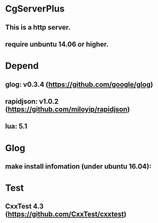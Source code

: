 # CgServerPlus
## This is a http server.
## require unbuntu 14.06 or higher.

# Depend
## glog: v0.3.4 (https://github.com/google/glog)
## rapidjson: v1.0.2 (https://github.com/miloyip/rapidjson)
## lua: 5.1

# Glog
## make install infomation (under ubuntu 16.04):

# Test
## CxxTest 4.3 (https://github.com/CxxTest/cxxtest)